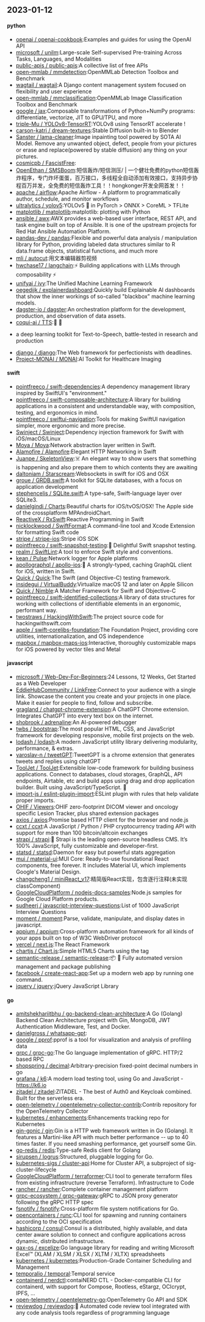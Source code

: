 ## 2023-01-12

#### python
* [openai / openai-cookbook](https://github.com/openai/openai-cookbook):Examples and guides for using the OpenAI API
* [microsoft / unilm](https://github.com/microsoft/unilm):Large-scale Self-supervised Pre-training Across Tasks, Languages, and Modalities
* [public-apis / public-apis](https://github.com/public-apis/public-apis):A collective list of free APIs
* [open-mmlab / mmdetection](https://github.com/open-mmlab/mmdetection):OpenMMLab Detection Toolbox and Benchmark
* [wagtail / wagtail](https://github.com/wagtail/wagtail):A Django content management system focused on flexibility and user experience
* [open-mmlab / mmclassification](https://github.com/open-mmlab/mmclassification):OpenMMLab Image Classification Toolbox and Benchmark
* [google / jax](https://github.com/google/jax):Composable transformations of Python+NumPy programs: differentiate, vectorize, JIT to GPU/TPU, and more
* [triple-Mu / YOLOv8-TensorRT](https://github.com/triple-Mu/YOLOv8-TensorRT):YOLOv8 using TensorRT accelerate !
* [carson-katri / dream-textures](https://github.com/carson-katri/dream-textures):Stable Diffusion built-in to Blender
* [Sanster / lama-cleaner](https://github.com/Sanster/lama-cleaner):Image inpainting tool powered by SOTA AI Model. Remove any unwanted object, defect, people from your pictures or erase and replace(powered by stable diffusion) any thing on your pictures.
* [cosmicpb / FascistFree](https://github.com/cosmicpb/FascistFree):
* [OpenEthan / SMSBoom](https://github.com/OpenEthan/SMSBoom):短信轰炸/短信测压/ | 一个健壮免费的python短信轰炸程序，专门炸坏蛋蛋，百万接口，多线程全自动添加有效接口，支持异步协程百万并发，全免费的短信轰炸工具！！hongkonger开发全网首发！！
* [apache / airflow](https://github.com/apache/airflow):Apache Airflow - A platform to programmatically author, schedule, and monitor workflows
* [ultralytics / yolov5](https://github.com/ultralytics/yolov5):YOLOv5
🚀
in PyTorch > ONNX > CoreML > TFLite
* [matplotlib / matplotlib](https://github.com/matplotlib/matplotlib):matplotlib: plotting with Python
* [ansible / awx](https://github.com/ansible/awx):AWX provides a web-based user interface, REST API, and task engine built on top of Ansible. It is one of the upstream projects for Red Hat Ansible Automation Platform.
* [pandas-dev / pandas](https://github.com/pandas-dev/pandas):Flexible and powerful data analysis / manipulation library for Python, providing labeled data structures similar to R data.frame objects, statistical functions, and much more
* [mli / autocut](https://github.com/mli/autocut):用文本编辑器剪视频
* [hwchase17 / langchain](https://github.com/hwchase17/langchain):⚡
Building applications with LLMs through composability
⚡
* [unifyai / ivy](https://github.com/unifyai/ivy):The Unified Machine Learning Framework
* [oegedijk / explainerdashboard](https://github.com/oegedijk/explainerdashboard):Quickly build Explainable AI dashboards that show the inner workings of so-called "blackbox" machine learning models.
* [dagster-io / dagster](https://github.com/dagster-io/dagster):An orchestration platform for the development, production, and observation of data assets.
* [coqui-ai / TTS](https://github.com/coqui-ai/TTS):🐸
💬
- a deep learning toolkit for Text-to-Speech, battle-tested in research and production
* [django / django](https://github.com/django/django):The Web framework for perfectionists with deadlines.
* [Project-MONAI / MONAI](https://github.com/Project-MONAI/MONAI):AI Toolkit for Healthcare Imaging

#### swift
* [pointfreeco / swift-dependencies](https://github.com/pointfreeco/swift-dependencies):A dependency management library inspired by SwiftUI's "environment."
* [pointfreeco / swift-composable-architecture](https://github.com/pointfreeco/swift-composable-architecture):A library for building applications in a consistent and understandable way, with composition, testing, and ergonomics in mind.
* [pointfreeco / swiftui-navigation](https://github.com/pointfreeco/swiftui-navigation):Tools for making SwiftUI navigation simpler, more ergonomic and more precise.
* [Swinject / Swinject](https://github.com/Swinject/Swinject):Dependency injection framework for Swift with iOS/macOS/Linux
* [Moya / Moya](https://github.com/Moya/Moya):Network abstraction layer written in Swift.
* [Alamofire / Alamofire](https://github.com/Alamofire/Alamofire):Elegant HTTP Networking in Swift
* [Juanpe / SkeletonView](https://github.com/Juanpe/SkeletonView):☠️
An elegant way to show users that something is happening and also prepare them to which contents they are awaiting
* [daltoniam / Starscream](https://github.com/daltoniam/Starscream):Websockets in swift for iOS and OSX
* [groue / GRDB.swift](https://github.com/groue/GRDB.swift):A toolkit for SQLite databases, with a focus on application development
* [stephencelis / SQLite.swift](https://github.com/stephencelis/SQLite.swift):A type-safe, Swift-language layer over SQLite3.
* [danielgindi / Charts](https://github.com/danielgindi/Charts):Beautiful charts for iOS/tvOS/OSX! The Apple side of the crossplatform MPAndroidChart.
* [ReactiveX / RxSwift](https://github.com/ReactiveX/RxSwift):Reactive Programming in Swift
* [nicklockwood / SwiftFormat](https://github.com/nicklockwood/SwiftFormat):A command-line tool and Xcode Extension for formatting Swift code
* [stripe / stripe-ios](https://github.com/stripe/stripe-ios):Stripe iOS SDK
* [pointfreeco / swift-snapshot-testing](https://github.com/pointfreeco/swift-snapshot-testing):📸
Delightful Swift snapshot testing.
* [realm / SwiftLint](https://github.com/realm/SwiftLint):A tool to enforce Swift style and conventions.
* [kean / Pulse](https://github.com/kean/Pulse):Network logger for Apple platforms
* [apollographql / apollo-ios](https://github.com/apollographql/apollo-ios):📱
A strongly-typed, caching GraphQL client for iOS, written in Swift.
* [Quick / Quick](https://github.com/Quick/Quick):The Swift (and Objective-C) testing framework.
* [insidegui / VirtualBuddy](https://github.com/insidegui/VirtualBuddy):Virtualize macOS 12 and later on Apple Silicon
* [Quick / Nimble](https://github.com/Quick/Nimble):A Matcher Framework for Swift and Objective-C
* [pointfreeco / swift-identified-collections](https://github.com/pointfreeco/swift-identified-collections):A library of data structures for working with collections of identifiable elements in an ergonomic, performant way.
* [twostraws / HackingWithSwift](https://github.com/twostraws/HackingWithSwift):The project source code for hackingwithswift.com
* [apple / swift-corelibs-foundation](https://github.com/apple/swift-corelibs-foundation):The Foundation Project, providing core utilities, internationalization, and OS independence
* [mapbox / mapbox-maps-ios](https://github.com/mapbox/mapbox-maps-ios):Interactive, thoroughly customizable maps for iOS powered by vector tiles and Metal

#### javascript
* [microsoft / Web-Dev-For-Beginners](https://github.com/microsoft/Web-Dev-For-Beginners):24 Lessons, 12 Weeks, Get Started as a Web Developer
* [EddieHubCommunity / LinkFree](https://github.com/EddieHubCommunity/LinkFree):Connect to your audience with a single link. Showcase the content you create and your projects in one place. Make it easier for people to find, follow and subscribe.
* [gragland / chatgpt-chrome-extension](https://github.com/gragland/chatgpt-chrome-extension):A ChatGPT Chrome extension. Integrates ChatGPT into every text box on the internet.
* [shobrook / adrenaline](https://github.com/shobrook/adrenaline):An AI-powered debugger
* [twbs / bootstrap](https://github.com/twbs/bootstrap):The most popular HTML, CSS, and JavaScript framework for developing responsive, mobile first projects on the web.
* [lodash / lodash](https://github.com/lodash/lodash):A modern JavaScript utility library delivering modularity, performance, & extras.
* [yaroslav-n / tweetGPT](https://github.com/yaroslav-n/tweetGPT):TweetGPT is a chrome extension that generates tweets and replies using chatGPT
* [ToolJet / ToolJet](https://github.com/ToolJet/ToolJet):Extensible low-code framework for building business applications. Connect to databases, cloud storages, GraphQL, API endpoints, Airtable, etc and build apps using drag and drop application builder. Built using JavaScript/TypeScript.
🚀
* [import-js / eslint-plugin-import](https://github.com/import-js/eslint-plugin-import):ESLint plugin with rules that help validate proper imports.
* [OHIF / Viewers](https://github.com/OHIF/Viewers):OHIF zero-footprint DICOM viewer and oncology specific Lesion Tracker, plus shared extension packages
* [axios / axios](https://github.com/axios/axios):Promise based HTTP client for the browser and node.js
* [ccxt / ccxt](https://github.com/ccxt/ccxt):A JavaScript / Python / PHP cryptocurrency trading API with support for more than 100 bitcoin/altcoin exchanges
* [strapi / strapi](https://github.com/strapi/strapi):🚀
Strapi is the leading open-source headless CMS. It’s 100% JavaScript, fully customizable and developer-first.
* [statsd / statsd](https://github.com/statsd/statsd):Daemon for easy but powerful stats aggregation
* [mui / material-ui](https://github.com/mui/material-ui):MUI Core: Ready-to-use foundational React components, free forever. It includes Material UI, which implements Google's Material Design.
* [changcheng1 / miniReact_v17](https://github.com/changcheng1/miniReact_v17):精简版React实现，包含逐行注释(未实现classComponent)
* [GoogleCloudPlatform / nodejs-docs-samples](https://github.com/GoogleCloudPlatform/nodejs-docs-samples):Node.js samples for Google Cloud Platform products.
* [sudheerj / javascript-interview-questions](https://github.com/sudheerj/javascript-interview-questions):List of 1000 JavaScript Interview Questions
* [moment / moment](https://github.com/moment/moment):Parse, validate, manipulate, and display dates in javascript.
* [appium / appium](https://github.com/appium/appium):Cross-platform automation framework for all kinds of your apps built on top of W3C WebDriver protocol
* [vercel / next.js](https://github.com/vercel/next.js):The React Framework
* [chartjs / Chart.js](https://github.com/chartjs/Chart.js):Simple HTML5 Charts using the <canvas> tag
* [semantic-release / semantic-release](https://github.com/semantic-release/semantic-release):📦
🚀
Fully automated version management and package publishing
* [facebook / create-react-app](https://github.com/facebook/create-react-app):Set up a modern web app by running one command.
* [jquery / jquery](https://github.com/jquery/jquery):jQuery JavaScript Library

#### go
* [amitshekhariitbhu / go-backend-clean-architecture](https://github.com/amitshekhariitbhu/go-backend-clean-architecture):A Go (Golang) Backend Clean Architecture project with Gin, MongoDB, JWT Authentication Middleware, Test, and Docker.
* [danielgross / whatsapp-gpt](https://github.com/danielgross/whatsapp-gpt):
* [google / pprof](https://github.com/google/pprof):pprof is a tool for visualization and analysis of profiling data
* [grpc / grpc-go](https://github.com/grpc/grpc-go):The Go language implementation of gRPC. HTTP/2 based RPC
* [shopspring / decimal](https://github.com/shopspring/decimal):Arbitrary-precision fixed-point decimal numbers in go
* [grafana / k6](https://github.com/grafana/k6):A modern load testing tool, using Go and JavaScript - https://k6.io
* [zitadel / zitadel](https://github.com/zitadel/zitadel):ZITADEL - The best of Auth0 and Keycloak combined. Built for the serverless era.
* [open-telemetry / opentelemetry-collector-contrib](https://github.com/open-telemetry/opentelemetry-collector-contrib):Contrib repository for the OpenTelemetry Collector
* [kubernetes / enhancements](https://github.com/kubernetes/enhancements):Enhancements tracking repo for Kubernetes
* [gin-gonic / gin](https://github.com/gin-gonic/gin):Gin is a HTTP web framework written in Go (Golang). It features a Martini-like API with much better performance -- up to 40 times faster. If you need smashing performance, get yourself some Gin.
* [go-redis / redis](https://github.com/go-redis/redis):Type-safe Redis client for Golang
* [sirupsen / logrus](https://github.com/sirupsen/logrus):Structured, pluggable logging for Go.
* [kubernetes-sigs / cluster-api](https://github.com/kubernetes-sigs/cluster-api):Home for Cluster API, a subproject of sig-cluster-lifecycle
* [GoogleCloudPlatform / terraformer](https://github.com/GoogleCloudPlatform/terraformer):CLI tool to generate terraform files from existing infrastructure (reverse Terraform). Infrastructure to Code
* [rancher / rancher](https://github.com/rancher/rancher):Complete container management platform
* [grpc-ecosystem / grpc-gateway](https://github.com/grpc-ecosystem/grpc-gateway):gRPC to JSON proxy generator following the gRPC HTTP spec
* [fsnotify / fsnotify](https://github.com/fsnotify/fsnotify):Cross-platform file system notifications for Go.
* [opencontainers / runc](https://github.com/opencontainers/runc):CLI tool for spawning and running containers according to the OCI specification
* [hashicorp / consul](https://github.com/hashicorp/consul):Consul is a distributed, highly available, and data center aware solution to connect and configure applications across dynamic, distributed infrastructure.
* [qax-os / excelize](https://github.com/qax-os/excelize):Go language library for reading and writing Microsoft Excel™ (XLAM / XLSM / XLSX / XLTM / XLTX) spreadsheets
* [kubernetes / kubernetes](https://github.com/kubernetes/kubernetes):Production-Grade Container Scheduling and Management
* [temporalio / temporal](https://github.com/temporalio/temporal):Temporal service
* [containerd / nerdctl](https://github.com/containerd/nerdctl):contaiNERD CTL - Docker-compatible CLI for containerd, with support for Compose, Rootless, eStargz, OCIcrypt, IPFS, ...
* [open-telemetry / opentelemetry-go](https://github.com/open-telemetry/opentelemetry-go):OpenTelemetry Go API and SDK
* [reviewdog / reviewdog](https://github.com/reviewdog/reviewdog):🐶
Automated code review tool integrated with any code analysis tools regardless of programming language
